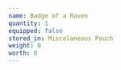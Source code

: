```yaml
---
name: Badge of a Raven
quantity: 1
equipped: false
stored_in: Miscelaneous Pouch
weight: 0
worth: 0
---
```

